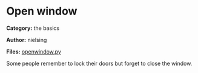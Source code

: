 # Open window
**Category:** the basics

**Author:** nielsing

**Files:** [openwindow.py](./openwindow.py)

Some people remember to lock their doors but forget to close the window.
